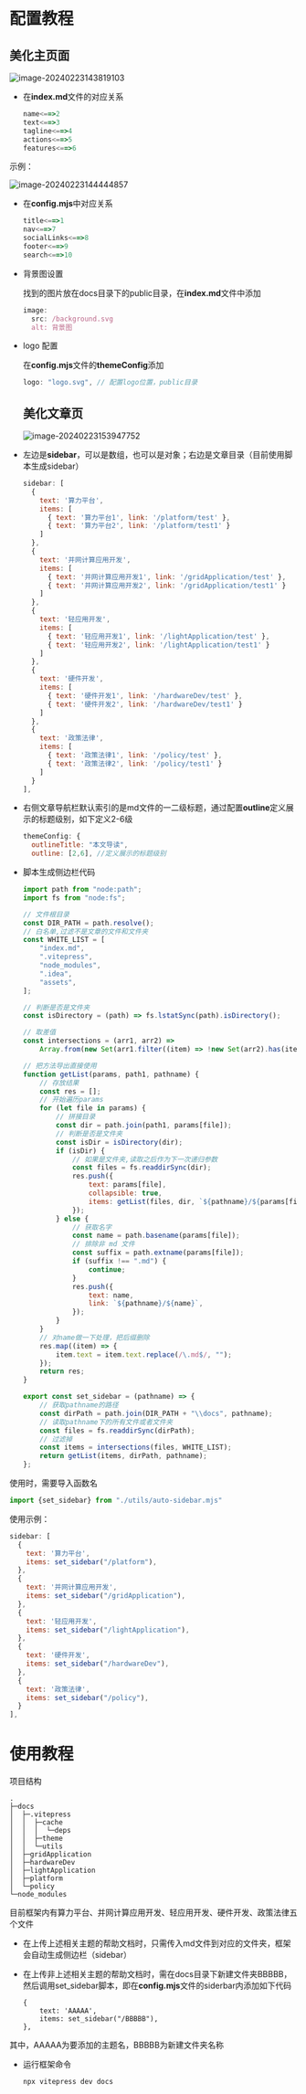 #  配置教程

## 美化主页面

![image-20240223143819103](https://gitee.com/zhaoxuyan1/picture-Bed/raw/master/typora-picture/image-20240223143819103.png)

* 在**index.md**文件的对应关系

  ```js
  name<==>2
  text<==>3
  tagline<==>4
  actions<==>5
  features<==>6
  ```

示例：

![image-20240223144444857](https://gitee.com/zhaoxuyan1/picture-Bed/raw/master/typora-picture/image-20240223144444857.png)

* 在**config.mjs**中对应关系

  ```js
  title<==>1
  nav<==>7
  socialLinks<==>8
  footer<==>9
  search<==>10
  ```

* 背景图设置

  找到的图片放在docs目录下的public目录，在**index.md**文件中添加

  ```js
  image:
    src: /background.svg
    alt: 背景图
  ```

* logo 配置

  在**config.mjs**文件的**themeConfig**添加

  ```js
  logo: "logo.svg", // 配置logo位置，public目录
  ```

  ##  美化文章页

  ![image-20240223153947752](https://gitee.com/zhaoxuyan1/picture-Bed/raw/master/typora-picture/image-20240223153947752.png)

* 左边是**sidebar**，可以是数组，也可以是对象；右边是文章目录（目前使用脚本生成sidebar）

  ```js
  sidebar: [
    {
      text: '算力平台',
      items: [
        { text: '算力平台1', link: '/platform/test' },
        { text: '算力平台2', link: '/platform/test1' }
      ]
    },
    {
      text: '并网计算应用开发',
      items: [
        { text: '并网计算应用开发1', link: '/gridApplication/test' },
        { text: '并网计算应用开发2', link: '/gridApplication/test1' }
      ]
    },
    {
      text: '轻应用开发',
      items: [
        { text: '轻应用开发1', link: '/lightApplication/test' },
        { text: '轻应用开发2', link: '/lightApplication/test1' }
      ]
    },
    {
      text: '硬件开发',
      items: [
        { text: '硬件开发1', link: '/hardwareDev/test' },
        { text: '硬件开发2', link: '/hardwareDev/test1' }
      ]
    },
    {
      text: '政策法律',
      items: [
        { text: '政策法律1', link: '/policy/test' },
        { text: '政策法律2', link: '/policy/test1' }
      ]
    }
  ],
  ```

* 右侧文章导航栏默认索引的是md文件的一二级标题，通过配置**outline**定义展示的标题级别，如下定义2-6级

  ```js
  themeConfig: {
    outlineTitle: "本文导读",
    outline: [2,6], //定义展示的标题级别
  ```

* 脚本生成侧边栏代码

  ```js
  import path from "node:path";
  import fs from "node:fs";
  
  // 文件根目录
  const DIR_PATH = path.resolve();
  // 白名单,过滤不是文章的文件和文件夹
  const WHITE_LIST = [
      "index.md",
      ".vitepress",
      "node_modules",
      ".idea",
      "assets",
  ];
  
  // 判断是否是文件夹
  const isDirectory = (path) => fs.lstatSync(path).isDirectory();
  
  // 取差值
  const intersections = (arr1, arr2) =>
      Array.from(new Set(arr1.filter((item) => !new Set(arr2).has(item))));
  
  // 把方法导出直接使用
  function getList(params, path1, pathname) {
      // 存放结果
      const res = [];
      // 开始遍历params
      for (let file in params) {
          // 拼接目录
          const dir = path.join(path1, params[file]);
          // 判断是否是文件夹
          const isDir = isDirectory(dir);
          if (isDir) {
              // 如果是文件夹,读取之后作为下一次递归参数
              const files = fs.readdirSync(dir);
              res.push({
                  text: params[file],
                  collapsible: true,
                  items: getList(files, dir, `${pathname}/${params[file]}`),
              });
          } else {
              // 获取名字
              const name = path.basename(params[file]);
              // 排除非 md 文件
              const suffix = path.extname(params[file]);
              if (suffix !== ".md") {
                  continue;
              }
              res.push({
                  text: name,
                  link: `${pathname}/${name}`,
              });
          }
      }
      // 对name做一下处理，把后缀删除
      res.map((item) => {
          item.text = item.text.replace(/\.md$/, "");
      });
      return res;
  }
  
  export const set_sidebar = (pathname) => {
      // 获取pathname的路径
      const dirPath = path.join(DIR_PATH + "\\docs", pathname);
      // 读取pathname下的所有文件或者文件夹
      const files = fs.readdirSync(dirPath);
      // 过滤掉
      const items = intersections(files, WHITE_LIST);
      return getList(items, dirPath, pathname);
  };
  ```

使用时，需要导入函数名

```js
import {set_sidebar} from "./utils/auto-sidebar.mjs"
```

使用示例：

```js
sidebar: [
  {
    text: '算力平台',
    items: set_sidebar("/platform"),
  },
  {
    text: '并网计算应用开发',
    items: set_sidebar("/gridApplication"),
  },
  {
    text: '轻应用开发',
    items: set_sidebar("/lightApplication"),
  },
  {
    text: '硬件开发',
    items: set_sidebar("/hardwareDev"),
  },
  {
    text: '政策法律',
    items: set_sidebar("/policy"),
  }
],
```

#  使用教程

项目结构

```
.
├─docs
│  ├─.vitepress
│  │  ├─cache
│  │  │  └─deps
│  │  ├─theme
│  │  └─utils
│  ├─gridApplication
│  ├─hardwareDev
│  ├─lightApplication
│  ├─platform
│  └─policy
└─node_modules
```

目前框架内有算力平台、并网计算应用开发、轻应用开发、硬件开发、政策法律五个文件

* 在上传上述相关主题的帮助文档时，只需传入md文件到对应的文件夹，框架会自动生成侧边栏（sidebar）

* 在上传非上述相关主题的帮助文档时，需在docs目录下新建文件夹BBBBB，然后调用set_sidebar脚本，即在**config.mjs**文件的siderbar内添加如下代码

  ```
  {
      text: 'AAAAA',
      items: set_sidebar("/BBBBB"),
  },
  ```

其中，AAAAA为要添加的主题名，BBBBB为新建文件夹名称

* 运行框架命令

  ```
  npx vitepress dev docs
  ```

  